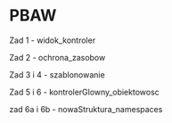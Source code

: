 # PBAW 
Zad 1 - widok_kontroler

Zad 2 - ochrona_zasobow

Zad 3 i 4 - szablonowanie 

Zad 5 i 6 - kontrolerGlowny_obiektowosc 

zad 6a i 6b - nowaStruktura_namespaces
